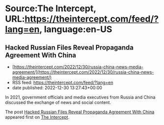 # Source:The Intercept, URL:https://theintercept.com/feed/?lang=en, language:en-US

## Hacked Russian Files Reveal Propaganda Agreement With China
 - [https://theintercept.com/2022/12/30/russia-china-news-media-agreement/](https://theintercept.com/2022/12/30/russia-china-news-media-agreement/)
 - RSS feed: https://theintercept.com/feed/?lang=en
 - date published: 2022-12-30 13:27:43+00:00

<p>In 2021, government officials and media executives from Russia and China discussed the exchange of news and social content.</p>
<p>The post <a href="https://theintercept.com/2022/12/30/russia-china-news-media-agreement/" rel="nofollow">Hacked Russian Files Reveal Propaganda Agreement With China</a> appeared first on <a href="https://theintercept.com" rel="nofollow">The Intercept</a>.</p>

